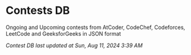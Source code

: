 # Contests DB

Ongoing and Upcoming contests from AtCoder, CodeChef, Codeforces, LeetCode and GeeksforGeeks in JSON format

*Contest DB last updated at Sun, Aug 11, 2024 3:39 AM*  
